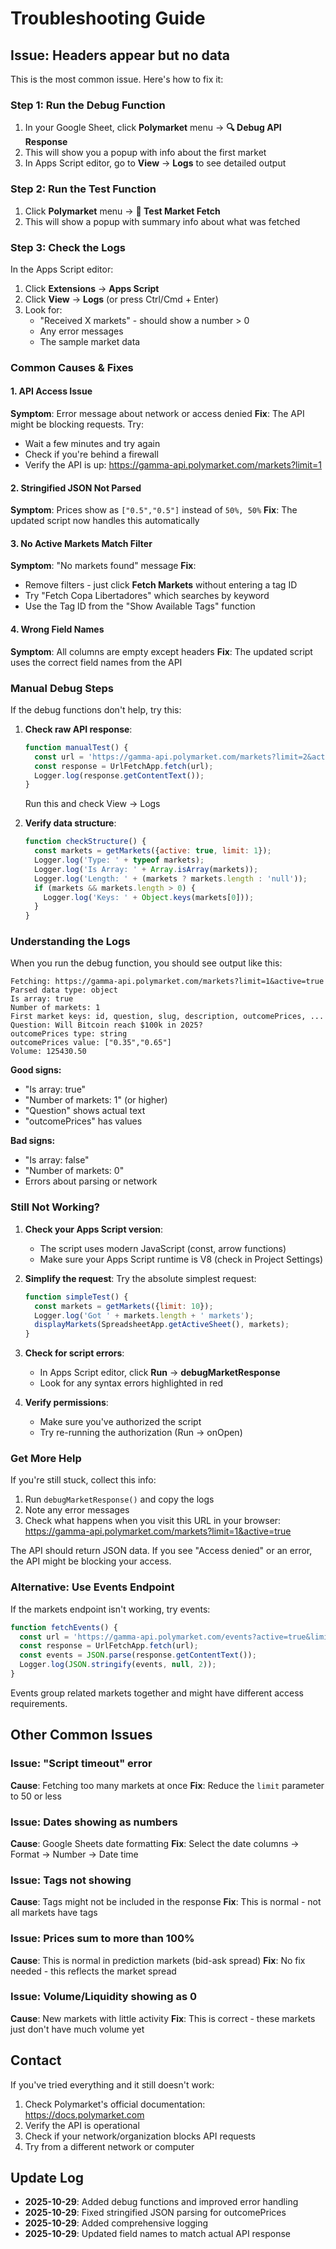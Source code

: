 # Troubleshooting Guide

## Issue: Headers appear but no data

This is the most common issue. Here's how to fix it:

### Step 1: Run the Debug Function

1. In your Google Sheet, click **Polymarket** menu → **🔍 Debug API Response**
2. This will show you a popup with info about the first market
3. In Apps Script editor, go to **View** → **Logs** to see detailed output

### Step 2: Run the Test Function

1. Click **Polymarket** menu → **🔧 Test Market Fetch**
2. This will show a popup with summary info about what was fetched

### Step 3: Check the Logs

In the Apps Script editor:
1. Click **Extensions** → **Apps Script**
2. Click **View** → **Logs** (or press Ctrl/Cmd + Enter)
3. Look for:
   - "Received X markets" - should show a number > 0
   - Any error messages
   - The sample market data

### Common Causes & Fixes

#### 1. API Access Issue
**Symptom**: Error message about network or access denied
**Fix**: The API might be blocking requests. Try:
- Wait a few minutes and try again
- Check if you're behind a firewall
- Verify the API is up: https://gamma-api.polymarket.com/markets?limit=1

#### 2. Stringified JSON Not Parsed
**Symptom**: Prices show as `["0.5","0.5"]` instead of `50%, 50%`
**Fix**: The updated script now handles this automatically

#### 3. No Active Markets Match Filter
**Symptom**: "No markets found" message
**Fix**:
- Remove filters - just click **Fetch Markets** without entering a tag ID
- Try "Fetch Copa Libertadores" which searches by keyword
- Use the Tag ID from the "Show Available Tags" function

#### 4. Wrong Field Names
**Symptom**: All columns are empty except headers
**Fix**: The updated script uses the correct field names from the API

### Manual Debug Steps

If the debug functions don't help, try this:

1. **Check raw API response**:
   ```javascript
   function manualTest() {
     const url = 'https://gamma-api.polymarket.com/markets?limit=2&active=true';
     const response = UrlFetchApp.fetch(url);
     Logger.log(response.getContentText());
   }
   ```
   Run this and check View → Logs

2. **Verify data structure**:
   ```javascript
   function checkStructure() {
     const markets = getMarkets({active: true, limit: 1});
     Logger.log('Type: ' + typeof markets);
     Logger.log('Is Array: ' + Array.isArray(markets));
     Logger.log('Length: ' + (markets ? markets.length : 'null'));
     if (markets && markets.length > 0) {
       Logger.log('Keys: ' + Object.keys(markets[0]));
     }
   }
   ```

### Understanding the Logs

When you run the debug function, you should see output like this:

```
Fetching: https://gamma-api.polymarket.com/markets?limit=1&active=true
Parsed data type: object
Is array: true
Number of markets: 1
First market keys: id, question, slug, description, outcomePrices, ...
Question: Will Bitcoin reach $100k in 2025?
outcomePrices type: string
outcomePrices value: ["0.35","0.65"]
Volume: 125430.50
```

**Good signs:**
- "Is array: true"
- "Number of markets: 1" (or higher)
- "Question" shows actual text
- "outcomePrices" has values

**Bad signs:**
- "Is array: false"
- "Number of markets: 0"
- Errors about parsing or network

### Still Not Working?

1. **Check your Apps Script version**:
   - The script uses modern JavaScript (const, arrow functions)
   - Make sure your Apps Script runtime is V8 (check in Project Settings)

2. **Simplify the request**:
   Try the absolute simplest request:
   ```javascript
   function simpleTest() {
     const markets = getMarkets({limit: 10});
     Logger.log('Got ' + markets.length + ' markets');
     displayMarkets(SpreadsheetApp.getActiveSheet(), markets);
   }
   ```

3. **Check for script errors**:
   - In Apps Script editor, click **Run** → **debugMarketResponse**
   - Look for any syntax errors highlighted in red

4. **Verify permissions**:
   - Make sure you've authorized the script
   - Try re-running the authorization (Run → onOpen)

### Get More Help

If you're still stuck, collect this info:

1. Run `debugMarketResponse()` and copy the logs
2. Note any error messages
3. Check what happens when you visit this URL in your browser:
   https://gamma-api.polymarket.com/markets?limit=1&active=true

The API should return JSON data. If you see "Access denied" or an error, the API might be blocking your access.

### Alternative: Use Events Endpoint

If the markets endpoint isn't working, try events:

```javascript
function fetchEvents() {
  const url = 'https://gamma-api.polymarket.com/events?active=true&limit=10';
  const response = UrlFetchApp.fetch(url);
  const events = JSON.parse(response.getContentText());
  Logger.log(JSON.stringify(events, null, 2));
}
```

Events group related markets together and might have different access requirements.

## Other Common Issues

### Issue: "Script timeout" error
**Cause**: Fetching too many markets at once
**Fix**: Reduce the `limit` parameter to 50 or less

### Issue: Dates showing as numbers
**Cause**: Google Sheets date formatting
**Fix**: Select the date columns → Format → Number → Date time

### Issue: Tags not showing
**Cause**: Tags might not be included in the response
**Fix**: This is normal - not all markets have tags

### Issue: Prices sum to more than 100%
**Cause**: This is normal in prediction markets (bid-ask spread)
**Fix**: No fix needed - this reflects the market spread

### Issue: Volume/Liquidity showing as 0
**Cause**: New markets with little activity
**Fix**: This is correct - these markets just don't have much volume yet

## Contact

If you've tried everything and it still doesn't work:
1. Check Polymarket's official documentation: https://docs.polymarket.com
2. Verify the API is operational
3. Check if your network/organization blocks API requests
4. Try from a different network or computer

## Update Log

- **2025-10-29**: Added debug functions and improved error handling
- **2025-10-29**: Fixed stringified JSON parsing for outcomePrices
- **2025-10-29**: Added comprehensive logging
- **2025-10-29**: Updated field names to match actual API response

